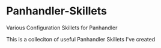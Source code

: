 # Panhandler-Skillets
Various Configuration Skillets for Panhandler

This is a colleciton of useful Panhandler Skillets I've created
